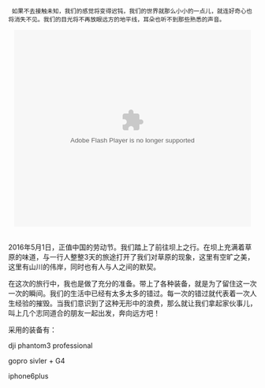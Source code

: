 ```
 如果不去接触未知，我们的感觉将变得迟钝，我们的世界就那么小小的一点儿，就连好奇心也将消失不见。我们的目光将不再放眼远方的地平线，耳朵也听不到那些熟悉的声音。
```
<div align='middle'>
<embed src='http://player.youku.com/player.php/Type/Folder/Fid//Ob//sid/XMTYyMjAxOTgwMA==/v.swf' quality='high' width='480' height='400' align='middle' allowScriptAccess='always' allowFullScreen='true' mode='transparent' type='application/x-shockwave-flash'>
</div>
<br>


2016年5月1日，正值中国的劳动节。我们踏上了前往坝上之行。在坝上充满着草原的味道，与一行人整整3天的旅途打开了我们对草原的现象，这里有空旷之美，这里有山川的伟岸，同时也有人与人之间的默契。

在这次的旅行中，我也是做了充分的准备。带上了各种装备，就是为了留住这一次一次的瞬间。我们的生活中已经有太多太多的错过。每一次的错过就代表着一次人生经验的摧毁。当我们意识到了这种无形中的浪费，那么就让我们拿起家伙事儿，叫上几个志同道合的朋友一起出发，奔向远方吧！

采用的装备有：


dji phantom3 professional


gopro sivler + G4


iphone6plus



